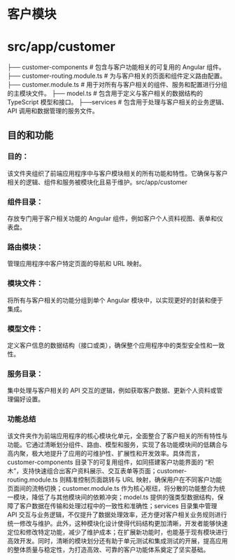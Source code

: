 # 客户模块
# src/app/customer
├── customer-components     # 包含与客户功能相关的可复用的 Angular 组件。
├── customer-routing.module.ts    # 为与客户相关的页面和组件定义路由配置。
├── customer.module.ts    # 用于对所有与客户相关的组件、服务和配置进行分组的主模块文件。
├── model.ts        # 包含用于定义与客户相关的数据结构的 TypeScript 模型和接口。
├──services             # 包含用于处理与客户相关的业务逻辑、API 调用和数据管理的服务文件。

## 目的和功能
### 目的：
该文件夹组织了前端应用程序中与客户模块相关的所有功能和特性。它确保与客户相关的逻辑、组件和服务被模块化且易于维护。src/app/customer
### 组件目录：
存放专门用于客户相关功能的 Angular 组件，例如客户个人资料视图、表单和仪表盘。
### 路由模块：
管理应用程序中客户特定页面的导航和 URL 映射。
### 模块文件：
将所有与客户相关的功能分组到单个 Angular 模块中，以实现更好的封装和便于集成。
### 模型文件：
定义客户信息的数据结构（接口或类），确保整个应用程序中的类型安全性和一致性。
### 服务目录：
集中处理与客户相关的 API 交互的逻辑，例如获取客户数据、更新个人资料或管理偏好设置。
### 功能总结
该文件夹作为前端应用程序的核心模块化单元，全面整合了客户相关的所有特性与功能。它通过清晰划分组件、路由、模型和服务，实现了各功能模块间的低耦合与高内聚，极大地提升了应用的可维护性、扩展性和开发效率。​
具体而言，customer-components 目录下的可复用组件，如同搭建客户功能界面的 “积木”，支持快速组合出客户资料展示、交互表单等页面；customer-routing.module.ts 则精准控制页面跳转与 URL 映射，确保用户在不同客户功能页面间的流畅切换；customer.module.ts 作为核心枢纽，将分散的功能整合为统一模块，降低了与其他模块间的依赖冲突；model.ts 提供的强类型数据结构，保障了客户数据在传输和处理过程中的一致性和准确性；services 目录集中管理 API 交互与业务逻辑，不仅提升了数据处理效率，还方便对客户相关业务规则进行统一修改与维护。​
此外，这种模块化设计使得代码结构更加清晰，开发者能够快速定位和修改特定功能，减少了维护成本；在扩展新功能时，也能基于现有模块进行高效开发。同时，清晰的模块划分还有助于单元测试和集成测试的开展，提高应用的整体质量与稳定性，为打造高效、可靠的客户功能体系奠定了坚实基础。
<!-- by韦朝刚 -->